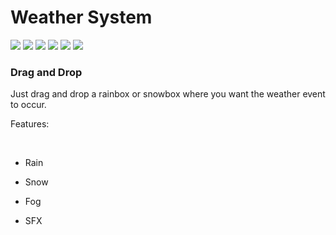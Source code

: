 
<h1>Weather System</h1>

<img src="![Alt text](Rain_Defaults.png)">
<img src="![Alt text](ws1.png)">
<img src="![Alt text](ws2.png)">
<img src="![Alt text](ws3.png)">
<img src="![Alt text](ws4.png)">
<img src="![Alt text](ws_thumb.png)">

<h3>Drag and Drop</h3>
<p>Just drag and drop a rainbox or snowbox where you want the weather event to occur.</p>
<p>Features:</p><br>
<ul>
<li>
<p>Rain</p>
</li>
<li>
<p>Snow</p>
</li>
<li>
<p>Fog</p>
</li>
<li>
<p>SFX</p>
</li>



